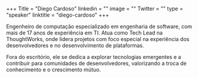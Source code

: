 +++
Title = "Diego Cardoso"
linkedin = ""
image = ""
Twitter = ""
type = "speaker"
linktitle = "diego-cardoso"
+++

Engenheiro de computação especializado em engenharia de software, com mais de 17 anos de experiência em TI. Atua como Tech Lead na ThoughtWorks, onde lidera projetos com foco especial na experiência dos desenvolvedores e no desenvolvimento de plataformas.

Fora do escritório, ele se dedica a explorar tecnologias emergentes e a contribuir para comunidades de desenvolvedores, valorizando a troca de conhecimento e o crescimento mútuo.